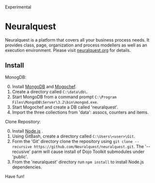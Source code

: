 Experimental

Neuralquest
===========

Neuralquest is a platform that covers all your business process needs.
It provides class, page, organization and process modellers as well as an execution environment.
Please visit [neuralquest.org](http://neuralquest.org) for details.

Install
-------

MonogDB:

0. Install [MongoDB](https://www.mongodb.org/) and [Mogochef](http://3t.io/mongochef/).
1. Create a directory called `C:\data\db\`.
3. Start MongoDB from a command prompt `C:\Program Files\MongoDB\Server\3.2\bin\mongod.exe`.
4. Start Mogochef and create a DB called 'neuralquest'.
5. Import the three collections from 'data': assocs, counters and items.

Clone Repository:

0. Install [Node.js](http://nodejs.org) .
1. Using GitBash, create a directory called `C:\Users\<user>\Git`.
2. Form the 'Git' directory clone the repository using `git clone --recursive https://github.com/Neuralquest/neuralquest.git`.
The '--recusive' parm will cause install of Dojo Toolkit submodules under 'public'.
3. From the 'neuralquest' directory run `npm install` to install Node.js dependencies.

Have fun!
